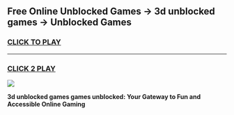 
## Free Online Unblocked Games → 3d unblocked games → Unblocked Games
<h3>
<a href="https://premium.freeplayer.one?title=3d_unblocked_games&ref=21F">CLICK TO PLAY</a></h3>
<hr>

<h3>
<a href="https://premium.freeplayer.one?title=3d_unblocked_games&ref=21F">CLICK 2 PLAY</a>
  
</h3>

<a href="https://premium.freeplayer.one?title=3d_unblocked_games&ref=21F/"><img src="https://clearcache.store/games.png"></a>


**3d unblocked games games unblocked: Your Gateway to Fun and Accessible Online Gaming**

